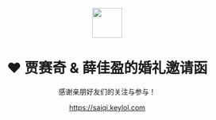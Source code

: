 <p align="center">
  <a href="https://saiqi.keylol.com">
    <img src="https://raw.githubusercontent.com/stackia/saiqi-wedding/main/static/apple-touch-icon.png" width="60" />
  </a>
</p>
<h1 align="center">
  ❤️ 贾赛奇 & 薛佳盈的婚礼邀请函
</h1>
<p align="center">感谢亲朋好友们的关注与参与！</p>
<p align="center">
  <a href="https://saiqi.keylol.com">https://saiqi.keylol.com</a>
</p>
